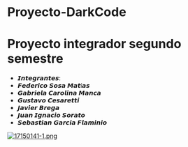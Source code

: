 # Proyecto-DarkCode
# Proyecto integrador segundo semestre

* 𝙄𝙣𝙩𝙚𝙜𝙧𝙖𝙣𝙩𝙚𝙨:
* 𝙁𝙚𝙙𝙚𝙧𝙞𝙘𝙤 𝙎𝙤𝙨𝙖 𝙈𝙖𝙩í𝙖𝙨
* 𝙂𝙖𝙗𝙧𝙞𝙚𝙡𝙖 𝘾𝙖𝙧𝙤𝙡𝙞𝙣𝙖 𝙈𝙖𝙣𝙘𝙖
* 𝙂𝙪𝙨𝙩𝙖𝙫𝙤 𝘾𝙚𝙨𝙖𝙧𝙚𝙩𝙩𝙞
* 𝙅𝙖𝙫𝙞𝙚𝙧 𝘽𝙧𝙚𝙜𝙖
* 𝙅𝙪𝙖𝙣 𝙄𝙜𝙣𝙖𝙘𝙞𝙤 𝙎𝙤𝙧𝙖𝙩𝙤
* 𝙎𝙚𝙗𝙖𝙨𝙩𝙞𝙖𝙣 𝙂𝙖𝙧𝙘𝙞𝙖 𝙁𝙡𝙖𝙢𝙞𝙣𝙞𝙤

[![17150141-1.png](https://i.postimg.cc/NjNqhbvH/17150141-1.png)](https://postimg.cc/18NYwGtm)
